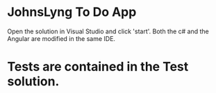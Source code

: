 # JohnsLyng To Do App

Open the solution in Visual Studio and click 'start'. Both the c# and the Angular are modified in the same IDE.


# Tests are contained in the Test solution.

